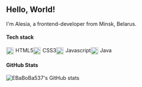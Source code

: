 ## Hello, World!

I'm Alesia, a frontend-developer from Minsk, Belarus. 

#### Tech stack

<div style="display: flex; flex-direction: row;">
  <div style="display: inline-flex; align-items: center; width: fit-content;"> 
    <img src="https://cdn.jsdelivr.net/gh/devicons/devicon@latest/icons/html5/html5-original.svg" style="height: 20px; margin-right: 5px"/> 
    <span style="height: 100%; align-items: center">HTML5</span>
  </div>   
  <div style="display: inline-flex; align-items: center; width: fit-content;">
    <img src="https://cdn.jsdelivr.net/gh/devicons/devicon@latest/icons/css3/css3-original.svg" style="height: 20px; margin-right: 5px"/> 
    <span style="height: 100%; align-items: center">CSS3</span>
  </div>
  <div style="display: inline-flex; align-items: center; width: fit-content;">
    <img src="https://cdn.jsdelivr.net/gh/devicons/devicon@latest/icons/javascript/javascript-original.svg" style="height: 20px; margin-right: 5px"/> 
    <span style="height: 100%; align-items: center">Javascript</span>
  </div>
  <div style="display: inline-flex; align-items: center; width: fit-content;"> 
    <img src="https://cdn.jsdelivr.net/gh/devicons/devicon@latest/icons/java/java-original.svg" style="height: 20px; margin-right: 5px"/> 
    <span style="height: 100%; align-items: center">Java</span>
  </div>
</div>





#### GitHub Stats

![EBaBoBa537's GitHub stats](https://github-readme-stats.vercel.app/api?username=EBaBoBa537&show_icons=true&theme=radical)


